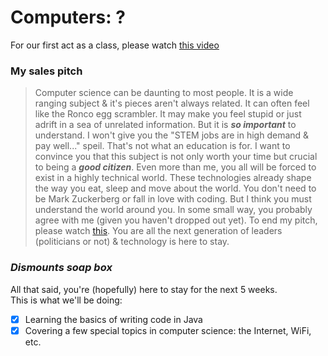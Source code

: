 # Computers: ?
For our first act as a class, please watch [this video](https://youtu.be/GdonmCgg3lE)

### My sales pitch
> Computer science can be daunting to most people. It is a wide ranging subject & it's pieces aren't always related. It can often feel like the Ronco egg scrambler.
> It may make you feel stupid or just adrift in a sea of unrelated information.
> But it is ***so important*** to understand.
> I won't give you the "STEM jobs are in high demand & pay well..." speil. That's not what an education is for. I want to convince you that this subject is not only worth your time but crucial to being a ***good citizen***. Even more than me, you all will be forced to exist in a highly technical world. These technologies
> already shape the way you eat, sleep and move about the world. You don't need to be Mark Zuckerberg or fall in love with coding. But I think you must understand 
> the world around you.  In some small way, you probably agree with me (given you haven't dropped out yet). To end my pitch, please watch [this](https://www.youtube.com/watch?v=ncbb5B85sd0). You are all the next generation of leaders (politicians or not) & technology is here to stay.

### *Dismounts soap box*
All that said, you're (hopefully) here to stay for the next 5 weeks.\
This is what we'll be doing:
- [x] Learning the basics of writing code in Java
- [x] Covering a few special topics in computer science: the Internet, WiFi, etc.
